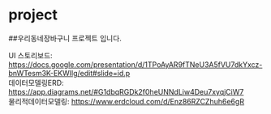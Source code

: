 # project
##우리동네장바구니 프로젝트 입니다.

UI 스토리보드: https://docs.google.com/presentation/d/1TPoAyAR9fTNeU3A5fVU7dkYxcz-bnWTesm3K-EKWIlg/edit#slide=id.p 
<br>
데이터모델링ERD: https://app.diagrams.net/#G1dbqRGDk2f0heUNNdLiw4Deu7xyqjCiW7 
<br>
물리적데이터모델링: https://www.erdcloud.com/d/Enz86RZCZhuh6e6gR
<br>

